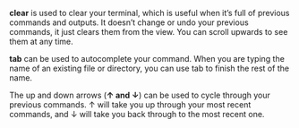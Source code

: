 <b>clear</b> is used to clear your terminal, which is useful when it’s full of previous commands and outputs. It doesn’t change or undo your previous commands, it just clears them from the view. You can scroll upwards to see them at any time.

<b>tab</b> can be used to autocomplete your command. When you are typing the name of an existing file or directory, you can use tab to finish the rest of the name.

The up and down arrows (<b>↑ and ↓</b>) can be used to cycle through your previous commands. ↑ will take you up through your most recent commands, and ↓ will take you back through to the most recent one.
